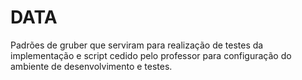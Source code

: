 # DATA
Padrões de gruber que serviram para realização de testes da implementação e script cedido pelo professor para configuração do ambiente de desenvolvimento e testes.